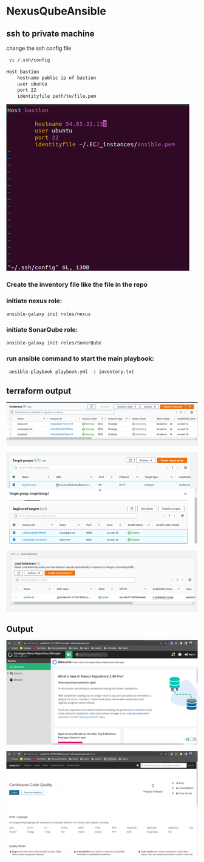 # NexusQubeAnsible

## ssh to private machine
change the ssh config file
```bash
 vi /.ssh/config
```
```text
Host bastion
    hostname public ip of bastion
    user ubuntu
    port 22
    identityfile path/to/file.pem
```
![image info](Screenshot/ssh-config.png)

### Create the inventory file like the file in the repo

### initiate nexus role:
```bash
ansible-galaxy init roles/nexus
```

### initiate SonarQube role:
```bash
ansible-galaxy init roles/SonarQube
```
### run ansible command to start the main playbook:
```bash
 ansible-playbook playbook.yml -i inventory.txt
```
## terraform output
![image info](Screenshot/vms.png)

![image info](Screenshot/target-group.png)

![image info](Screenshot/lb.png)


## Output
![image info](Screenshot/nexus-run.png)

![image info](Screenshot/sonarqube-run.png)